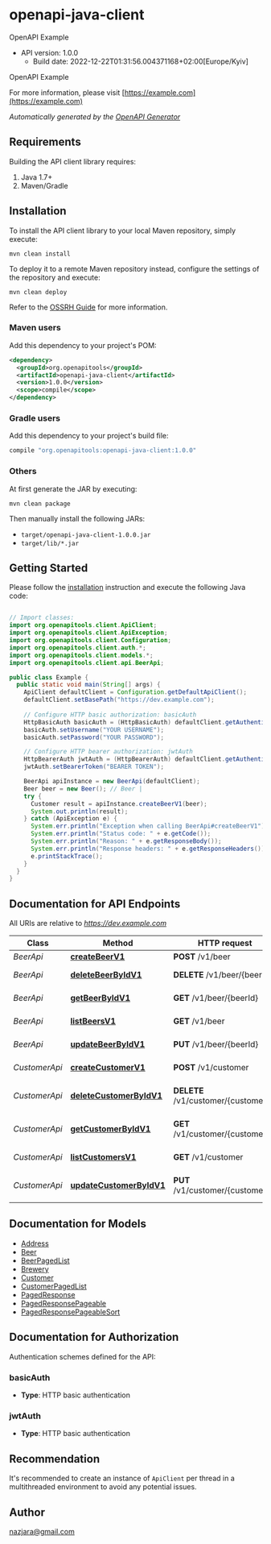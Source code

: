 # openapi-java-client

OpenAPI Example
- API version: 1.0.0
  - Build date: 2022-12-22T01:31:56.004371168+02:00[Europe/Kyiv]

OpenAPI Example

  For more information, please visit [https://example.com](https://example.com)

*Automatically generated by the [OpenAPI Generator](https://openapi-generator.tech)*


## Requirements

Building the API client library requires:
1. Java 1.7+
2. Maven/Gradle

## Installation

To install the API client library to your local Maven repository, simply execute:

```shell
mvn clean install
```

To deploy it to a remote Maven repository instead, configure the settings of the repository and execute:

```shell
mvn clean deploy
```

Refer to the [OSSRH Guide](http://central.sonatype.org/pages/ossrh-guide.html) for more information.

### Maven users

Add this dependency to your project's POM:

```xml
<dependency>
  <groupId>org.openapitools</groupId>
  <artifactId>openapi-java-client</artifactId>
  <version>1.0.0</version>
  <scope>compile</scope>
</dependency>
```

### Gradle users

Add this dependency to your project's build file:

```groovy
compile "org.openapitools:openapi-java-client:1.0.0"
```

### Others

At first generate the JAR by executing:

```shell
mvn clean package
```

Then manually install the following JARs:

* `target/openapi-java-client-1.0.0.jar`
* `target/lib/*.jar`

## Getting Started

Please follow the [installation](#installation) instruction and execute the following Java code:

```java

// Import classes:
import org.openapitools.client.ApiClient;
import org.openapitools.client.ApiException;
import org.openapitools.client.Configuration;
import org.openapitools.client.auth.*;
import org.openapitools.client.models.*;
import org.openapitools.client.api.BeerApi;

public class Example {
  public static void main(String[] args) {
    ApiClient defaultClient = Configuration.getDefaultApiClient();
    defaultClient.setBasePath("https://dev.example.com");
    
    // Configure HTTP basic authorization: basicAuth
    HttpBasicAuth basicAuth = (HttpBasicAuth) defaultClient.getAuthentication("basicAuth");
    basicAuth.setUsername("YOUR USERNAME");
    basicAuth.setPassword("YOUR PASSWORD");

    // Configure HTTP bearer authorization: jwtAuth
    HttpBearerAuth jwtAuth = (HttpBearerAuth) defaultClient.getAuthentication("jwtAuth");
    jwtAuth.setBearerToken("BEARER TOKEN");

    BeerApi apiInstance = new BeerApi(defaultClient);
    Beer beer = new Beer(); // Beer | 
    try {
      Customer result = apiInstance.createBeerV1(beer);
      System.out.println(result);
    } catch (ApiException e) {
      System.err.println("Exception when calling BeerApi#createBeerV1");
      System.err.println("Status code: " + e.getCode());
      System.err.println("Reason: " + e.getResponseBody());
      System.err.println("Response headers: " + e.getResponseHeaders());
      e.printStackTrace();
    }
  }
}

```

## Documentation for API Endpoints

All URIs are relative to *https://dev.example.com*

Class | Method | HTTP request | Description
------------ | ------------- | ------------- | -------------
*BeerApi* | [**createBeerV1**](docs/BeerApi.md#createBeerV1) | **POST** /v1/beer | Create beer
*BeerApi* | [**deleteBeerByIdV1**](docs/BeerApi.md#deleteBeerByIdV1) | **DELETE** /v1/beer/{beerId} | Delete beer by id
*BeerApi* | [**getBeerByIdV1**](docs/BeerApi.md#getBeerByIdV1) | **GET** /v1/beer/{beerId} | Find beer by id
*BeerApi* | [**listBeersV1**](docs/BeerApi.md#listBeersV1) | **GET** /v1/beer | Get list of beers
*BeerApi* | [**updateBeerByIdV1**](docs/BeerApi.md#updateBeerByIdV1) | **PUT** /v1/beer/{beerId} | Update beer by id
*CustomerApi* | [**createCustomerV1**](docs/CustomerApi.md#createCustomerV1) | **POST** /v1/customer | Create customer
*CustomerApi* | [**deleteCustomerByIdV1**](docs/CustomerApi.md#deleteCustomerByIdV1) | **DELETE** /v1/customer/{customerId} | Delete customer by id
*CustomerApi* | [**getCustomerByIdV1**](docs/CustomerApi.md#getCustomerByIdV1) | **GET** /v1/customer/{customerId} | Find customer by id
*CustomerApi* | [**listCustomersV1**](docs/CustomerApi.md#listCustomersV1) | **GET** /v1/customer | Get all customers
*CustomerApi* | [**updateCustomerByIdV1**](docs/CustomerApi.md#updateCustomerByIdV1) | **PUT** /v1/customer/{customerId} | Update customer by id


## Documentation for Models

 - [Address](docs/Address.md)
 - [Beer](docs/Beer.md)
 - [BeerPagedList](docs/BeerPagedList.md)
 - [Brewery](docs/Brewery.md)
 - [Customer](docs/Customer.md)
 - [CustomerPagedList](docs/CustomerPagedList.md)
 - [PagedResponse](docs/PagedResponse.md)
 - [PagedResponsePageable](docs/PagedResponsePageable.md)
 - [PagedResponsePageableSort](docs/PagedResponsePageableSort.md)


## Documentation for Authorization

Authentication schemes defined for the API:
### basicAuth

- **Type**: HTTP basic authentication

### jwtAuth

- **Type**: HTTP basic authentication


## Recommendation

It's recommended to create an instance of `ApiClient` per thread in a multithreaded environment to avoid any potential issues.

## Author

nazjara@gmail.com

